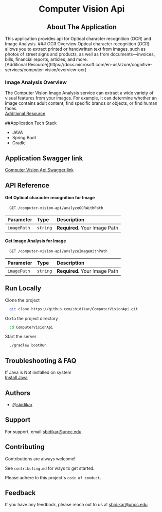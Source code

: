 <h1 align="center">Computer Vision Api</h1>

<h2 align="center">About The Application</h2>
This application provides api for Optical character recognition (OCR) and Image Analysis.
### OCR Overview
Optical character recognition (OCR) allows you to extract printed or handwritten text from images, such as photos of street signs and products, as well as from documents—invoices, bills, financial reports, articles, and more.<br />
[Additional Resource](https://docs.microsoft.com/en-us/azure/cognitive-services/computer-vision/overview-ocr)

### Image Analysis Overview
The Computer Vision Image Analysis service can extract a wide variety of visual features from your images. For example, it can determine whether an image contains adult content, find specific brands or objects, or find human faces.<br />
[Additional Resource](https://docs.microsoft.com/en-us/azure/cognitive-services/computer-vision/overview-image-analysis)

##Application Tech Stack
- JAVA
- Spring Boot
- Gradle

## Application Swagger link
[Computer Vision Api Swagger link](http://137.184.143.79:8080/computer-vision-api/swagger-ui/index.html)

## API Reference
#### Get Optical character recognition for Image

```http
  GET /computer-vision-api/analyzeOCRWithPath
```

| Parameter | Type     | Description                |
| :-------- | :------- | :------------------------- |
| `imagePath` | `string` | **Required**. Your Image Path |

#### Get Image Analysis for Image

```http
  GET /computer-vision-api/analyzeImageWithPath
```

| Parameter | Type     | Description                |
| :-------- | :------- | :------------------------- |
| `imagePath` | `string` | **Required**. Your Image Path |

## Run Locally
Clone the project
```bash
  git clone https://github.com/sbidikar/ComputerVisionApi.git
```
Go to the project directory
```bash
  cd ComputerVisionApi
```
Start the server

```bash
  ./gradlew bootRun
```

## Troubleshooting & FAQ
If Java is Not installed on system </br>
[Install Java](https://www.java.com/en/download/help/download_options.html)

## Authors

- [@sbidikar](https://github.com/sbidikar)

## Support
For support, email sbidikar@uncc.edu

## Contributing

Contributions are always welcome!

See `contributing.md` for ways to get started.

Please adhere to this project's `code of conduct`.

## Feedback

If you have any feedback, please reach out to us at sbidikar@uncc.edu


